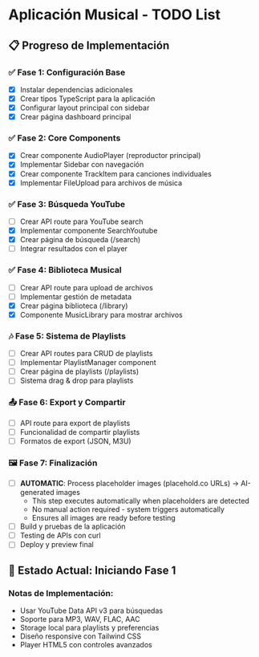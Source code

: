 # Aplicación Musical - TODO List

## 📋 Progreso de Implementación

### ✅ Fase 1: Configuración Base
- [x] Instalar dependencias adicionales
- [x] Crear tipos TypeScript para la aplicación
- [x] Configurar layout principal con sidebar
- [x] Crear página dashboard principal

### ✅ Fase 2: Core Components  
- [x] Crear componente AudioPlayer (reproductor principal)
- [x] Implementar Sidebar con navegación
- [x] Crear componente TrackItem para canciones individuales
- [x] Implementar FileUpload para archivos de música

### ✅ Fase 3: Búsqueda YouTube
- [ ] Crear API route para YouTube search
- [x] Implementar componente SearchYoutube 
- [x] Crear página de búsqueda (/search)
- [ ] Integrar resultados con el player

### ✅ Fase 4: Biblioteca Musical
- [ ] Crear API route para upload de archivos
- [ ] Implementar gestión de metadata
- [x] Crear página biblioteca (/library)
- [x] Componente MusicLibrary para mostrar archivos

### 🎶 Fase 5: Sistema de Playlists
- [ ] Crear API routes para CRUD de playlists
- [ ] Implementar PlaylistManager component
- [ ] Crear página de playlists (/playlists) 
- [ ] Sistema drag & drop para playlists

### 📤 Fase 6: Export y Compartir
- [ ] API route para export de playlists
- [ ] Funcionalidad de compartir playlists
- [ ] Formatos de export (JSON, M3U)

### 🖼️ Fase 7: Finalización
- [ ] **AUTOMATIC**: Process placeholder images (placehold.co URLs) → AI-generated images
  - This step executes automatically when placeholders are detected
  - No manual action required - system triggers automatically
  - Ensures all images are ready before testing
- [ ] Build y pruebas de la aplicación
- [ ] Testing de APIs con curl
- [ ] Deploy y preview final

## 🎯 Estado Actual: Iniciando Fase 1

### Notas de Implementación:
- Usar YouTube Data API v3 para búsquedas
- Soporte para MP3, WAV, FLAC, AAC
- Storage local para playlists y preferencias
- Diseño responsive con Tailwind CSS
- Player HTML5 con controles avanzados